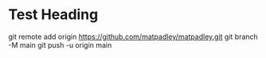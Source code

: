 # Test Heading

git remote add origin https://github.com/matpadley/matpadley.git
git branch -M main
git push -u origin main